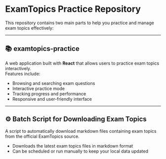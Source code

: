 # ExamTopics Practice Repository

This repository contains two main parts to help you practice and manage exam topics effectively:

---

## 📚 examtopics-practice

A web application built with **React** that allows users to practice exam topics interactively.  
Features include:  
- Browsing and searching exam questions  
- Interactive practice mode  
- Tracking progress and performance  
- Responsive and user-friendly interface  

---

## ⚙️ Batch Script for Downloading Exam Topics

A script to automatically download markdown files containing exam topics from the official ExamTopics source.  
- Downloads the latest exam topics files in markdown format  
- Can be scheduled or run manually to keep your local data updated  
